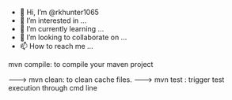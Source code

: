 - 👋 Hi, I’m @rkhunter1065
- 👀 I’m interested in ...
- 🌱 I’m currently learning ...
- 💞️ I’m looking to collaborate on ...
- 📫 How to reach me ...

<!---
rkhunter1065/rkhunter1065 is a ✨ special ✨ repository because its `README.md` (this file) appears on your GitHub profile.
You can click the Preview link to take a look at your changes.
---> mvn compile: to compile your maven project
---> mvn clean: to clean cache files.
---> mvn test : trigger test execution through cmd line

